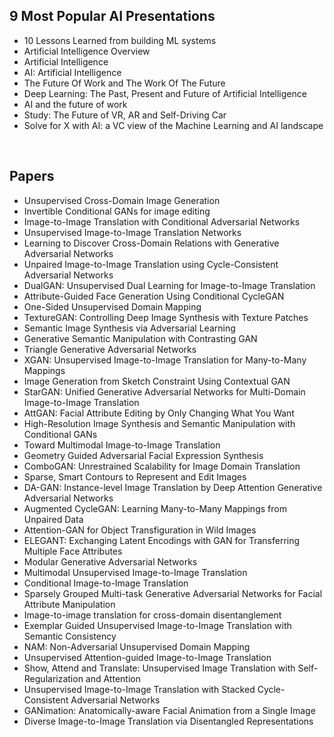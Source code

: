 <h2> 9 Most Popular AI Presentations </h2>

<ul>

 <li><a target="_blank" href="https://github.com/manjunath5496/10-Most-Popular-AI-Presentations/blob/master/aipr(1).pdf" style="text-decoration:none;">10 Lessons Learned from
building ML systems</a></li>


 <li><a target="_blank" href="https://github.com/manjunath5496/10-Most-Popular-AI-Presentations/blob/master/aipr(2).pdf" style="text-decoration:none;">Artificial Intelligence
Overview</a></li>
 <li><a target="_blank" href="https://github.com/manjunath5496/10-Most-Popular-AI-Presentations/blob/master/aipr(4).pdf" style="text-decoration:none;">Artificial Intelligence</a></li>                              
<li><a target="_blank" href="https://github.com/manjunath5496/10-Most-Popular-AI-Presentations/blob/master/aipr(5).pdf" style="text-decoration:none;">AI: Artificial Intelligence</a></li>
<li><a target="_blank" href="https://github.com/manjunath5496/10-Most-Popular-AI-Presentations/blob/master/aipr(6).pdf" style="text-decoration:none;">The Future Of Work and The Work Of The Future</a></li>
 <li><a target="_blank" href="https://github.com/manjunath5496/10-Most-Popular-AI-Presentations/blob/master/aipr(7).pdf" style="text-decoration:none;">Deep Learning:
The Past, Present and Future of Artificial Intelligence</a></li>

 <li><a target="_blank" href="https://github.com/manjunath5496/10-Most-Popular-AI-Presentations/blob/master/aipr(8).pdf" style="text-decoration:none;"> AI and the future of work  </a></li>
   <li><a target="_blank" href="https://github.com/manjunath5496/10-Most-Popular-AI-Presentations/blob/master/aipr(9).pdf" style="text-decoration:none;">
 Study: The Future of VR, AR and Self-Driving Car </a></li>
  
   
 <li><a target="_blank" href="https://github.com/manjunath5496/10-Most-Popular-AI-Presentations/blob/master/aipr(10).pdf" style="text-decoration:none;">Solve for X with AI: a VC view of the Machine Learning and AI landscape </a></li>                              

 </ul>
</br>

<h2> Papers </h2>

<ul>

 <li><a target="_blank" href="https://github.com/manjunath5496/9-Most-Popular-AI-Presentations/blob/master/yy(1).pdf" style="text-decoration:none;">Unsupervised Cross-Domain Image Generation</a></li>


 <li><a target="_blank" href="https://github.com/manjunath5496/9-Most-Popular-AI-Presentations/blob/master/yy(2).pdf" style="text-decoration:none;">Invertible Conditional GANs for image editing</a></li>

<li><a target="_blank" href="https://github.com/manjunath5496/9-Most-Popular-AI-Presentations/blob/master/yy(3).pdf" style="text-decoration:none;">Image-to-Image Translation with Conditional Adversarial Networks</a></li>
 <li><a target="_blank" href="https://github.com/manjunath5496/9-Most-Popular-AI-Presentations/blob/master/yy(4).pdf" style="text-decoration:none;">Unsupervised Image-to-Image Translation Networks</a></li>                              
<li><a target="_blank" href="https://github.com/manjunath5496/9-Most-Popular-AI-Presentations/blob/master/yy(5).pdf" style="text-decoration:none;">Learning to Discover Cross-Domain Relations with Generative Adversarial Networks</a></li>
<li><a target="_blank" href="https://github.com/manjunath5496/9-Most-Popular-AI-Presentations/blob/master/yy(6).pdf" style="text-decoration:none;">Unpaired Image-to-Image Translation
using Cycle-Consistent Adversarial Networks</a></li>
 <li><a target="_blank" href="https://github.com/manjunath5496/9-Most-Popular-AI-Presentations/blob/master/yy(7).pdf" style="text-decoration:none;">DualGAN: Unsupervised Dual Learning for Image-to-Image Translation</a></li>

 <li><a target="_blank" href="https://github.com/manjunath5496/9-Most-Popular-AI-Presentations/blob/master/yy(8).pdf" style="text-decoration:none;"> Attribute-Guided Face Generation Using Conditional CycleGAN</a></li>
   <li><a target="_blank" href="https://github.com/manjunath5496/9-Most-Popular-AI-Presentations/blob/master/yy(9).pdf" style="text-decoration:none;">
One-Sided Unsupervised Domain Mapping </a></li>
  
   
 <li><a target="_blank" href="https://github.com/manjunath5496/9-Most-Popular-AI-Presentations/blob/master/yy(10).pdf" style="text-decoration:none;">TextureGAN: Controlling Deep Image Synthesis with Texture Patches </a></li>                              
<li><a target="_blank" href="https://github.com/manjunath5496/9-Most-Popular-AI-Presentations/blob/master/yy(11).pdf" style="text-decoration:none;">Semantic Image Synthesis via Adversarial Learning</a></li>
<li><a target="_blank" href="https://github.com/manjunath5496/9-Most-Popular-AI-Presentations/blob/master/yy(12).pdf" style="text-decoration:none;">Generative Semantic Manipulation with Contrasting GAN</a></li>
<li><a target="_blank" href="https://github.com/manjunath5496/9-Most-Popular-AI-Presentations/blob/master/yy(13).pdf" style="text-decoration:none;">Triangle Generative Adversarial Networks</a></li>

<li><a target="_blank" href="https://github.com/manjunath5496/9-Most-Popular-AI-Presentations/blob/master/yy(14).pdf" style="text-decoration:none;">XGAN: Unsupervised Image-to-Image
Translation for Many-to-Many Mappings</a></li>
                              
<li><a target="_blank" href="https://github.com/manjunath5496/9-Most-Popular-AI-Presentations/blob/master/yy(15).pdf" style="text-decoration:none;">Image Generation from Sketch Constraint Using Contextual GAN</a></li>

<li><a target="_blank" href="https://github.com/manjunath5496/9-Most-Popular-AI-Presentations/blob/master/yy(16).pdf" style="text-decoration:none;">StarGAN: Unified Generative Adversarial Networks for Multi-Domain Image-to-Image Translation</a></li>

  <li><a target="_blank" href="https://github.com/manjunath5496/9-Most-Popular-AI-Presentations/blob/master/yy(17).pdf" style="text-decoration:none;">AttGAN: Facial Attribute Editing by
Only Changing What You Want</a></li>   
  
<li><a target="_blank" href="https://github.com/manjunath5496/9-Most-Popular-AI-Presentations/blob/master/yy(18).pdf" style="text-decoration:none;">High-Resolution Image Synthesis and Semantic Manipulation with Conditional GANs</a></li> 

  
<li><a target="_blank" href="https://github.com/manjunath5496/9-Most-Popular-AI-Presentations/blob/master/yy(19).pdf" style="text-decoration:none;">Toward Multimodal Image-to-Image Translation</a></li> 

<li><a target="_blank" href="https://github.com/manjunath5496/9-Most-Popular-AI-Presentations/blob/master/yy(20).pdf" style="text-decoration:none;">Geometry Guided Adversarial Facial Expression Synthesis</a></li>

<li><a target="_blank" href="https://github.com/manjunath5496/9-Most-Popular-AI-Presentations/blob/master/yy(21).pdf" style="text-decoration:none;">ComboGAN:
Unrestrained Scalability for Image Domain Translation</a></li>
<li><a target="_blank" href="https://github.com/manjunath5496/9-Most-Popular-AI-Presentations/blob/master/yy(22).pdf" style="text-decoration:none;">Sparse, Smart Contours to Represent and Edit Images</a></li> 
 <li><a target="_blank" href="https://github.com/manjunath5496/9-Most-Popular-AI-Presentations/blob/master/yy(23).pdf" style="text-decoration:none;">DA-GAN: Instance-level Image Translation by Deep Attention Generative Adversarial Networks</a></li> 
 

   <li><a target="_blank" href="https://github.com/manjunath5496/9-Most-Popular-AI-Presentations/blob/master/yy(24).pdf" style="text-decoration:none;">Augmented CycleGAN: Learning Many-to-Many Mappings from Unpaired Data</a></li>
 
   <li><a target="_blank" href="https://github.com/manjunath5496/9-Most-Popular-AI-Presentations/blob/master/yy(25).pdf" style="text-decoration:none;">Attention-GAN for Object Transfiguration in Wild Images</a></li>                              
 <li><a target="_blank" href="https://github.com/manjunath5496/9-Most-Popular-AI-Presentations/blob/master/yy(26).pdf" style="text-decoration:none;">ELEGANT: Exchanging Latent Encodings with GAN for Transferring Multiple Face Attributes</a></li>
 <li><a target="_blank" href="https://github.com/manjunath5496/9-Most-Popular-AI-Presentations/blob/master/yy(27).pdf" style="text-decoration:none;">Modular Generative Adversarial Networks</a></li>
   
 
   <li><a target="_blank" href="https://github.com/manjunath5496/9-Most-Popular-AI-Presentations/blob/master/yy(28).pdf" style="text-decoration:none;">Multimodal Unsupervised
Image-to-Image Translation</a></li>
 
   <li><a target="_blank" href="https://github.com/manjunath5496/9-Most-Popular-AI-Presentations/blob/master/yy(29).pdf" style="text-decoration:none;">Conditional Image-to-Image Translation</a></li>                              

  <li><a target="_blank" href="https://github.com/manjunath5496/9-Most-Popular-AI-Presentations/blob/master/yy(30).pdf" style="text-decoration:none;">Sparsely Grouped Multi-task Generative Adversarial Networks for Facial Attribute Manipulation</a></li>
 
   <li><a target="_blank" href="https://github.com/manjunath5496/9-Most-Popular-AI-Presentations/blob/master/yy(31).pdf" style="text-decoration:none;">Image-to-image translation for cross-domain disentanglement</a></li> 
    <li><a target="_blank" href="https://github.com/manjunath5496/9-Most-Popular-AI-Presentations/blob/master/yy(32).pdf" style="text-decoration:none;">Exemplar Guided Unsupervised Image-to-Image Translation with Semantic Consistency</a></li> 

   <li><a target="_blank" href="https://github.com/manjunath5496/9-Most-Popular-AI-Presentations/blob/master/yy(33).pdf" style="text-decoration:none;">NAM: Non-Adversarial Unsupervised Domain Mapping</a></li>                              

  <li><a target="_blank" href="https://github.com/manjunath5496/9-Most-Popular-AI-Presentations/blob/master/yy(34).pdf" style="text-decoration:none;">Unsupervised Attention-guided
Image-to-Image Translation</a></li> 
 
  <li><a target="_blank" href="https://github.com/manjunath5496/9-Most-Popular-AI-Presentations/blob/master/yy(35).pdf" style="text-decoration:none;">Show, Attend and Translate: Unsupervised Image Translation with Self-Regularization and Attention</a></li> 

  <li><a target="_blank" href="https://github.com/manjunath5496/9-Most-Popular-AI-Presentations/blob/master/yy(36).pdf" style="text-decoration:none;">Unsupervised Image-to-Image Translation with Stacked Cycle-Consistent Adversarial Networks</a></li> 
 
<li><a target="_blank" href="https://github.com/manjunath5496/9-Most-Popular-AI-Presentations/blob/master/yy(37).pdf" style="text-decoration:none;">GANimation: Anatomically-aware Facial
Animation from a Single Image</a></li>
 <li><a target="_blank" href="https://github.com/manjunath5496/9-Most-Popular-AI-Presentations/blob/master/yy(38).pdf" style="text-decoration:none;">Diverse Image-to-Image Translation via Disentangled Representations</a></li>
</ul>
 
 
